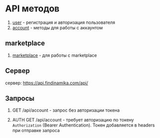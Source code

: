 
# API методов

1. [user](/doc/profile/user.md) -  регистрация и авторизация пользователя
1. [account](/doc/stellar/account.md)  -  методы для работы с аккаунтом
<!--1. [anchor](/doc/stellar/anchor.md)  - работа для анкоров (схож с аккаунтом)

1. [oauth](/doc/oauth.md) -  методы авторизации через соцсервисы
-->

## marketplace
1. [marketplace](/doc/marketplace/marketplace.md) - для работы с marketplace

<!--
## сокеты
1. [websocket/notice](/doc/websocket/notice.md) - методы работы с сокетом уведомлений
-->
## Сервер
сервер:  https://api.findinamika.com/api/

<!--
## Сервер socket
сервер:  wss://api.findinamika.com/
-->

## Запросы

1. GET /api/account - запрос без авторизации токена

1. AUTH GET /api/account - требует авторизацию по токену `Authorization` (Bearer Authentication). Токен добавляется в headers при отправке запроса 
